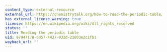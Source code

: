 ```yaml
---
content_type: external-resource
external_url: https://chemistrytalk.org/how-to-read-the-periodic-table/#:~:text=The%20periodic%20table%20is%20organized,tells%20us%20about%20their%20properties.
has_external_license_warning: true
license: https://en.wikipedia.org/wiki/All_rights_reserved
status: ''
title: Reading the periodic table
uid: 97947178-0d57-4437-932d-21803e2c1fb1
wayback_url: ''
---
```

